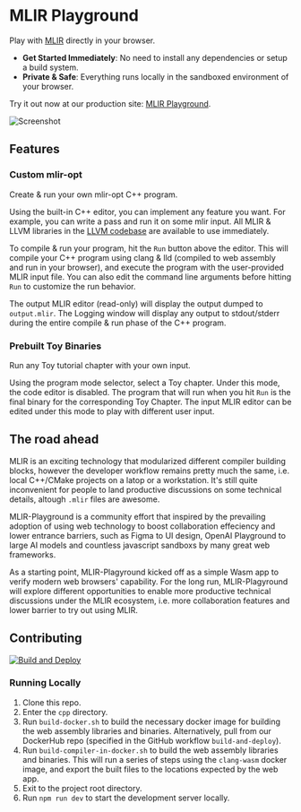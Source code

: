 # MLIR Playground

Play with [MLIR](https://mlir.llvm.org/) directly in your browser.

- **Get Started Immediately**: No need to install any dependencies or setup a build system.
- **Private & Safe**: Everything runs locally in the sandboxed environment of your browser.

Try it out now at our production site: [MLIR Playground](https://playground.mlir-china.org/).

![Screenshot](https://user-images.githubusercontent.com/3676913/187361568-5ab648a3-22e2-4e88-aa7c-c17375ff3134.png)

## Features

### Custom mlir-opt

Create & run your own mlir-opt C++ program.

Using the built-in C++ editor, you can implement any feature you want. For example, you can write a pass and run it on some mlir input. All MLIR & LLVM libraries in the [LLVM codebase](https://github.com/llvm/llvm-project) are available to use immediately.

To compile & run your program, hit the `Run` button above the editor. This will compile your C++ program using clang & lld (compiled to web assembly and run in your browser), and execute the program with the user-provided MLIR input file. You can also edit the command line arguments before hitting `Run` to customize the run behavior.

The output MLIR editor (read-only) will display the output dumped to `output.mlir`. The Logging window will display any output to stdout/stderr during the entire compile & run phase of the C++ program.

### Prebuilt Toy Binaries

Run any Toy tutorial chapter with your own input.

Using the program mode selector, select a Toy chapter. Under this mode, the code editor is disabled. The program that will run when you hit `Run` is the final binary for the corresponding Toy Chapter. The input MLIR editor can be edited under this mode to play with different user input.

## The road ahead

MLIR is an exciting technology that modularized different compiler building blocks, however the developer workflow remains pretty much the same, i.e. local C++/CMake projects on a latop or a workstation. It's still quite inconvenient for people to land productive discussions on some technical details, altough `.mlir` files are awesome.

MLIR-Playground is a community effort that inspired by the prevailing adoption of using web technology to boost collaboration effeciency and lower entrance barriers, such as Figma to UI design, OpenAI Playground to large AI models and countless javascript sandboxs by many great web frameworks.

As a starting point, MLIR-Plagyround kicked off as a simple Wasm app to verify modern web browsers' capability. For the long run, MLIR-Plagyround will explore different opportunities to enable more productive technical discussions under the MLIR ecosystem, i.e. more collaboration features and lower barrier to try out using MLIR.

## Contributing

[![Build and Deploy](https://github.com/MLIR-China/mlir-playground/actions/workflows/build-and-deploy.yml/badge.svg?branch=main)](https://github.com/MLIR-China/mlir-playground/actions/workflows/build-and-deploy.yml)

### Running Locally

1. Clone this repo.
2. Enter the `cpp` directory.
3. Run `build-docker.sh` to build the necessary docker image for building the web assembly libraries and binaries. Alternatively, pull from our DockerHub repo (specified in the GitHub workflow `build-and-deploy`).
4. Run `build-compiler-in-docker.sh` to build the web assembly libraries and binaries. This will run a series of steps using the `clang-wasm` docker image, and export the built files to the locations expected by the web app.
5. Exit to the project root directory.
6. Run `npm run dev` to start the development server locally.
